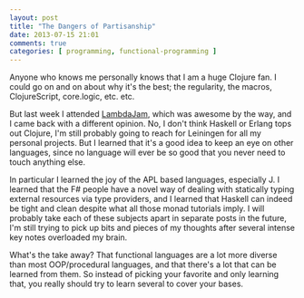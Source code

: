 ```yaml
---
layout: post
title: "The Dangers of Partisanship"
date: 2013-07-15 21:01
comments: true
categories: [ programming, functional-programming ]
---
```


Anyone who knows me personally knows that I am a huge Clojure fan. I could go on and on about why it's the best; the regularity, the macros, ClojureScript, core.logic, etc. etc.

But last week I attended [LambdaJam](http://lambdajam.com), which was awesome by the way, and I came back with a different opinion. No, I don't think Haskell or Erlang tops out Clojure, I'm still probably going to reach for Leiningen for all my personal projects. But I learned that it's a good idea to keep an eye on other languages, since no language will ever be so good that you never need to touch anything else.

In particular I learned the joy of the APL based languages, especially J. I learned that the F# people have a novel way of dealing with statically typing external resources via type providers, and I learned that Haskell can indeed be tight and clean despite what all those monad tutorials imply. I will probably take each of these subjects apart in separate posts in the future, I'm still trying to pick up bits and pieces of my thoughts after several intense key notes overloaded my brain.

What's the take away? That functional languages are a lot more diverse than most OOP/procedural languages, and that there's a lot that can be learned from them. So instead of picking your favorite and only learning that, you really should try to learn several to cover your bases.
